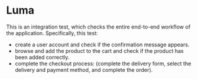 # Luma
This is an integration test, which checks the entire end-to-end workflow of the application. Specifically, this test:
- create a user account and check if the confirmation message appears.
- browse and add the product to the cart and check if the product has been added correctly.
- complete the checkout process: (complete the delivery form, select the delivery and payment method, and complete the order).
